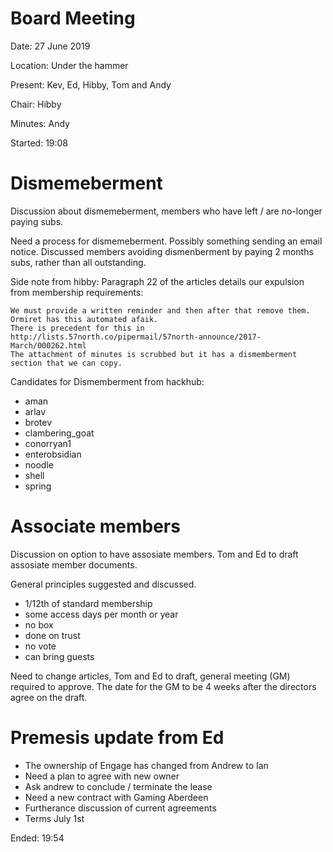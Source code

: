 # Board Meeting

Date: 27 June 2019

Location: Under the hammer

Present: Kev, Ed, Hibby, Tom and Andy

Chair: Hibby

Minutes: Andy

Started: 19:08


# Dismemeberment

Discussion about dismemeberment, members who have left / are no-longer paying subs.

Need a process for dismemeberment. Possibly something sending an email notice.  Discussed members avoiding dismenberment by paying 2 months subs, rather than all outstanding.  

Side note from hibby: Paragraph 22 of the articles details our expulsion from membership requirements: 
    
    We must provide a written reminder and then after that remove them.  Ormiret has this automated afaik. 
    There is precedent for this in http://lists.57north.co/pipermail/57north-announce/2017-March/000262.html 
    The attachment of minutes is scrubbed but it has a dismemberment section that we can copy.

Candidates for Dismemberment from hackhub:
    
- aman 
- arlav   
- brotev 
- clambering_goat  
- conorryan1   
- enterobsidian 
- noodle  
- shell   
- spring  

# Associate members 

Discussion on option to have assosiate members. Tom and Ed to draft assosiate member documents. 

General principles suggested and discussed.
- 1/12th of standard membership
- some access days per month or year
- no box
- done on trust
- no vote
- can bring guests 

Need to change articles, Tom and Ed to draft, general meeting (GM) required to approve.  The date for the GM to be 4 weeks after the directors agree on the draft.


# Premesis update from Ed

- The ownership of Engage has changed from Andrew to Ian
- Need a plan to agree with new owner
- Ask andrew to conclude / terminate the lease
- Need a new contract with Gaming Aberdeen
- Furtherance discussion of current agreements
- Terms July 1st

Ended: 19:54
